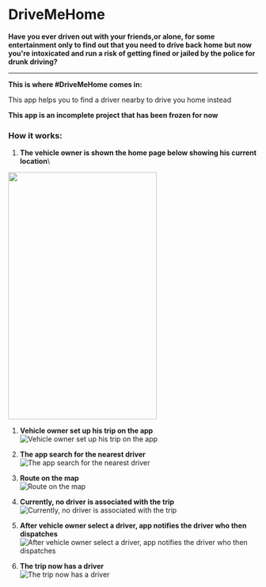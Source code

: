 # DriveMeHome

**Have you ever driven out with your friends,or alone, for some
entertainment only to find out that you need to drive back home but now
you're intoxicated and run a risk of getting fined or jailed by the
police for drunk driving?**

***

**This is where #DriveMeHome comes in:**

This app helps you to find a driver nearby to drive you home instead

**This app is an incomplete project that has been frozen for now**

### How it works:

1.  **The vehicle owner is shown the home page below showing his current location**\
<img src="https://user-images.githubusercontent.com/36502090/80468706-cfc59980-893f-11ea-8bc8-6e791f6703e0.jpg" width="300" height="500">

1.  **Vehicle owner set up his trip on the app**\
![Vehicle owner set up his trip on the app](https://user-images.githubusercontent.com/36502090/80468705-cfc59980-893f-11ea-8f00-d69bc7014e62.jpg)

1.  **The app search for the nearest driver**\
![The app search for the nearest driver](https://user-images.githubusercontent.com/36502090/80468707-cfc59980-893f-11ea-987a-92bc8d3a7652.jpg)

1.  **Route on the map**\
![Route on the map](https://user-images.githubusercontent.com/36502090/80468695-cb997c00-893f-11ea-89d3-fbf46238c588.jpg)

1. **Currently, no driver is associated with the trip**\
![Currently, no driver is associated with the trip](https://user-images.githubusercontent.com/36502090/80468657-bf152380-893f-11ea-90a3-3ef28b6fbc51.jpg)

1.  **After vehicle owner select a driver, app notifies the driver who then dispatches**\
![After vehicle owner select a driver, app notifies the driver who then dispatches](https://user-images.githubusercontent.com/36502090/80468653-bde3f680-893f-11ea-8ebe-4fe6e42e7ee3.jpg)

1. **The trip now has a driver**\
![The trip now has a driver](https://user-images.githubusercontent.com/36502090/80468591-a86ecc80-893f-11ea-8c02-8247f3aa70bb.jpg)
